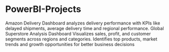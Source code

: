 # PowerBI-Projects
Amazon Delivery Dashboard analyzes delivery performance with KPIs like delayed shipments, average delivery time and regional performance. Global Superstore Analysis Dashboard  Visualizes sales, profit, and customer segments across regions and categories. Identifies top products, market trends and growth opportunities for better business decisions
